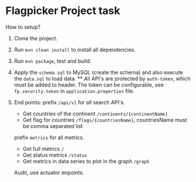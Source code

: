 # Flagpicker Project task
How to setup?

1. Clone the project.
2. Run ```mvn clean install``` to install all dependencies.
2. Run ```mvn package```, test and build.
3. Apply the ```schema.sql``` to MySQL (create the schema) and also execute the ```data.sql``` to load data.
** All API's are protected by ```auth-token```, which must be added to header. The token can be configurable, see ```fp.security.token``` in ```application.properties``` file.
4. End points:
   prefix ```/api/v1``` for all search API's.
      - Get countries of the continent ```/continents/{continentName}```
      - Get flag for countries ```/flags/{countriesName}```, countriesName must be comma separated list
      
   prefix ```metrics``` for all metrics.
      - Get full metrics ```/```
      - Get status metrics ```/status```
      - Get metrics in data series to plot in the graph ```/graph```
      
   Audit, use actuator enpoints.
